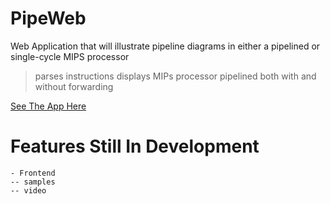 # PipeWeb
Web Application that will illustrate pipeline diagrams in either a pipelined or single-cycle MIPS processor

> parses instructions
> displays MIPs processor pipelined both with and without forwarding


<a href="http://htmlpreview.github.io/?https://github.com/bentheredonethat/PipeWeb/blob/master/index.html">See The App Here</a>





# Features Still In Development

	- Frontend
	-- samples
	-- video 
